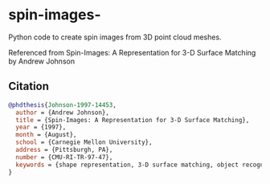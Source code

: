 # spin-images-
Python code to create spin images from 3D point cloud meshes.


Referenced from Spin-Images: A Representation for 3-D Surface Matching by Andrew Johnson


## Citation
```bibtex
@phdthesis{Johnson-1997-14453,
  author = {Andrew Johnson},
  title = {Spin-Images: A Representation for 3-D Surface Matching},
  year = {1997},
  month = {August},
  school = {Carnegie Mellon University},
  address = {Pittsburgh, PA},
  number = {CMU-RI-TR-97-47},
  keywords = {shape representation, 3-D surface matching, object recognition, spin-images, surface mesh, surface registration, object modeling, scene clutter.},
}

